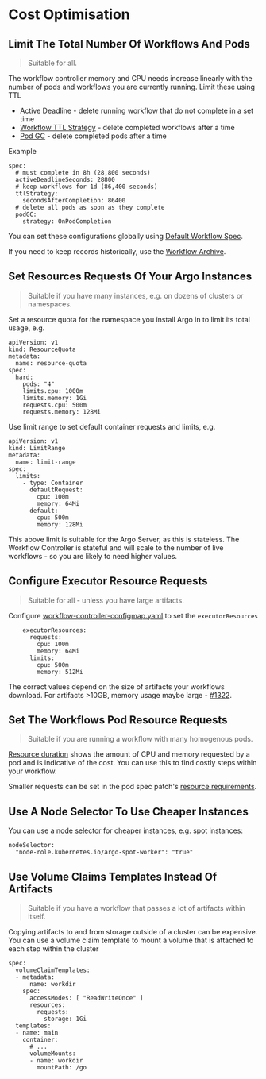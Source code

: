# Cost Optimisation

## Limit The Total Number Of Workflows And Pods

> Suitable for all.

The workflow controller memory and CPU needs increase linearly with the number of pods and workflows you are currently running. Limit these using TTL

* Active Deadline - delete running workflow that do not complete in a set time
* [Workflow TTL Strategy](fields.md#ttlstrategy) - delete completed workflows after a time
* [Pod GC](fields.md#podgc) - delete completed pods after a time

Example

```
spec:
  # must complete in 8h (28,800 seconds)
  activeDeadlineSeconds: 28800
  # keep workflows for 1d (86,400 seconds)
  ttlStrategy:
    secondsAfterCompletion: 86400
  # delete all pods as soon as they complete
  podGC:
    strategy: OnPodCompletion
```

You can set these configurations globally using [Default Workflow Spec](default-workflow-specs.md).

If you need to keep records historically, use the [Workflow Archive](workflow-archive.md).

## Set Resources Requests Of Your Argo Instances

> Suitable if you have many instances, e.g. on dozens of clusters or namespaces.

Set a resource quota for the namespace you install Argo in to limit its total usage, e.g.

```
apiVersion: v1
kind: ResourceQuota
metadata:
  name: resource-quota
spec:
  hard:
    pods: "4"
    limits.cpu: 1000m
    limits.memory: 1Gi
    requests.cpu: 500m
    requests.memory: 128Mi
```

Use limit range to set default container requests and limits, e.g.

```
apiVersion: v1
kind: LimitRange
metadata:
  name: limit-range
spec:
  limits:
    - type: Container
      defaultRequest:
        cpu: 100m
        memory: 64Mi
      default:
        cpu: 500m
        memory: 128Mi
```

This above limit is suitable for the Argo Server, as this is stateless. The Workflow Controller is stateful and will scale to the number of live workflows - so you are likely to need higher values.

## Configure Executor Resource Requests

> Suitable for all - unless you have large artifacts.

Configure [workflow-controller-configmap.yaml](workflow-controller-configmap.yaml) to set the `executorResources`

```
    executorResources:
      requests:
        cpu: 100m
        memory: 64Mi
      limits:
        cpu: 500m
        memory: 512Mi
```

The correct values depend on the size of artifacts your workflows download. For artifacts >10GB, memory usage maybe large - [#1322](https://github.com/argoproj/argo/issues/1322).

## Set The Workflows Pod Resource Requests 

> Suitable if you are running a workflow with many homogenous pods.

[Resource duration](resource-duration.md) shows the amount of CPU and memory requested by a pod and is indicative of the cost. You can use this to find costly steps within your workflow.

Smaller requests can be set in the pod spec patch's [resource requirements](fields.md#resourcerequirements). 

## Use A Node Selector To Use Cheaper Instances

You can use a [node selector](fields.md#nodeselector) for cheaper instances, e.g. spot instances:

```
nodeSelector:
  "node-role.kubernetes.io/argo-spot-worker": "true"
```

## Use Volume Claims Templates Instead Of Artifacts

> Suitable if you have a workflow that passes a lot of artifacts within itself.

Copying artifacts to and from storage outside of a cluster can be expensive. You can use a volume claim template to mount a volume that is attached to each step within the cluster

```
spec:
  volumeClaimTemplates:
  - metadata:
      name: workdir
    spec:
      accessModes: [ "ReadWriteOnce" ]
      resources:
        requests:
          storage: 1Gi
  templates:
  - name: main
    container:
      # ...
      volumeMounts:
      - name: workdir
        mountPath: /go
```
